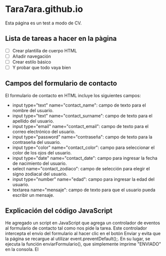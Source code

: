 # Tara7ara.github.io

Esta página es un test a modo de CV.

## Lista de tareas a hacer en la pàgina

- [ ] Crear plantilla de cuerpo HTML
- [ ] Añadir navegación
- [ ] Crear estilo básico
- [ ] Y probar que todo vaya bien

## Campos del formulario de contacto

El formulario de contacto en HTML incluye los siguientes campos:

- input type="text" name="contact_name": campo de texto para el nombre del usuario.
- input type="text" name="contact_surname": campo de texto para el apellido del usuario.
- input type="email" name="contact_email": campo de texto para el correo electrónico del usuario.
- input type="password" name="contraseña": campo de texto para la contraseña del usuario.
- input type="color" name="contact_color": campo para seleccionar el color de los ojos del usuario.
- input type="date" name="contact_date": campo para ingresar la fecha de nacimiento del usuario.
- select name="contact_zodiaco": campo de selección para elegir el signo zodiacal del usuario.
- input type="number" name="edad": campo para ingresar la edad del usuario.
- textarea name="mensaje": campo de texto para que el usuario pueda escribir un mensaje.

## Explicación del código JavaScript

He agregado un script en JavaScript que agrega un controlador de eventos al formulario de contacto tal como nos pide la tarea.
Este controlador intercepta el envío del formulario al hacer clic en el botón Enviar y evita que la página se recargue al utilizar event.preventDefault();. 
En su lugar, se ejecuta la función enviarFormulario(), que simplemente imprime "ENVIADO" en la consola.
El <script> esta al final de todo para que se ejecute cuando le doy click al boton.